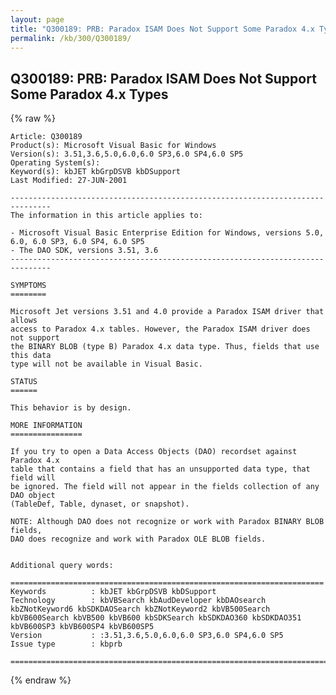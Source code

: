 ```yaml
---
layout: page
title: "Q300189: PRB: Paradox ISAM Does Not Support Some Paradox 4.x Types"
permalink: /kb/300/Q300189/
---
```


## Q300189: PRB: Paradox ISAM Does Not Support Some Paradox 4.x Types

{% raw %}

	Article: Q300189
	Product(s): Microsoft Visual Basic for Windows
	Version(s): 3.51,3.6,5.0,6.0,6.0 SP3,6.0 SP4,6.0 SP5
	Operating System(s): 
	Keyword(s): kbJET kbGrpDSVB kbDSupport
	Last Modified: 27-JUN-2001
	
	-------------------------------------------------------------------------------
	The information in this article applies to:
	
	- Microsoft Visual Basic Enterprise Edition for Windows, versions 5.0, 6.0, 6.0 SP3, 6.0 SP4, 6.0 SP5 
	- The DAO SDK, versions 3.51, 3.6 
	-------------------------------------------------------------------------------
	
	SYMPTOMS
	========
	
	Microsoft Jet versions 3.51 and 4.0 provide a Paradox ISAM driver that allows
	access to Paradox 4.x tables. However, the Paradox ISAM driver does not support
	the BINARY BLOB (type B) Paradox 4.x data type. Thus, fields that use this data
	type will not be available in Visual Basic.
	
	STATUS
	======
	
	This behavior is by design.
	
	MORE INFORMATION
	================
	
	If you try to open a Data Access Objects (DAO) recordset against Paradox 4.x
	table that contains a field that has an unsupported data type, that field will
	be ignored. The field will not appear in the fields collection of any DAO object
	(TableDef, Table, dynaset, or snapshot).
	
	NOTE: Although DAO does not recognize or work with Paradox BINARY BLOB fields,
	DAO does recognize and work with Paradox OLE BLOB fields.
	
	
	Additional query words:
	
	======================================================================
	Keywords          : kbJET kbGrpDSVB kbDSupport 
	Technology        : kbVBSearch kbAudDeveloper kbDAOsearch kbZNotKeyword6 kbSDKDAOSearch kbZNotKeyword2 kbVB500Search kbVB600Search kbVB500 kbVB600 kbSDKSearch kbSDKDAO360 kbSDKDAO351 kbVB600SP3 kbVB600SP4 kbVB600SP5
	Version           : :3.51,3.6,5.0,6.0,6.0 SP3,6.0 SP4,6.0 SP5
	Issue type        : kbprb
	
	=============================================================================
	

{% endraw %}
